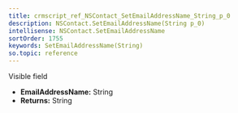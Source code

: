 ```yaml
---
title: crmscript_ref_NSContact_SetEmailAddressName_String_p_0
description: NSContact.SetEmailAddressName(String p_0)
intellisense: NSContact.SetEmailAddressName
sortOrder: 1755
keywords: SetEmailAddressName(String)
so.topic: reference
---
```



Visible field



* **EmailAddressName:** String
* **Returns:** String


